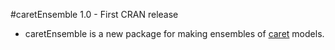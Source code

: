 #caretEnsemble 1.0 - First CRAN release
* caretEnsemble is a new package for making ensembles of [caret](http://cran.r-project.org/web/packages/caret/index.html) models.
